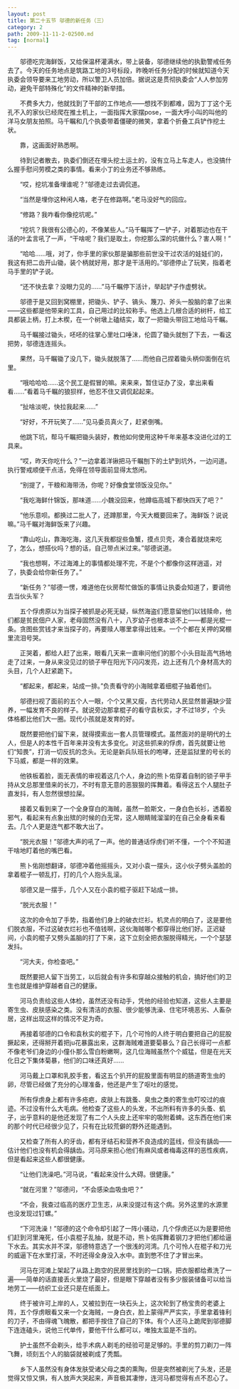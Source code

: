 ```yaml
---
layout: post
title: 第二十五节 邬德的新任务（三）
category: 2
path: 2009-11-11-2-02500.md
tag: [normal]
---
```


　　邬德吃完海鲜饭，又给保温杯灌满水，带上装备，邬德继续他的执勤警戒任务去了。今天的任务地点是筑路工地的3号标段，昨晚听任务分配的时候就知道今天执委会领导要来工地劳动，所以警卫人员加倍。据说这是贯彻执委会“人人参加劳动，避免干部特殊化”的文件精神的新举措。

　　不费多大力，他就找到了干部的工作地点——想找不到都难，因为丁丁这个无孔不入的家伙已经爬在推土机上，一面指挥大家摆pose，一面大呼小叫的叫他的洋马女朋友拍照。马千瞩和几个执委带着僵硬的微笑，拿着个折叠工兵铲作挖土状。

　　靠，这画面好熟悉啊。

　　待到记者散去，执委们倒还在埋头挖土运土的，没有立马上车走人，也没搞什么握手慰问劳模之类的事情。看来小丁的业务还不够熟练。

　　“哎，挖坑准备埋谁呢？”邬德走过去调侃道。

　　“当然是埋你这种闲人咯，老子在修路啊。”老马没好气的回应。

　　“修路？我咋看你像挖坑呢。”

　　“挖坑？我很有公德心的，不像某些人。”马千瞩挥了一铲子，对着那边也在干活的叶孟言吼了一声，“干啥呢？我们是取土，你挖那么深的坑做什么？害人啊！”

　　“哈哈……哦，对了，你手里的家伙那是骗那些前世没干过农活的娃娃们的，我这有把二齿开山锄，装个柄就好用，那才是干活用的。”邬德停止了玩笑，指着老马手里的铲子说。

　　“还不快去拿？没眼力见的……”马千瞩停下活计，举起铲子作虚劈状。

　　邬德于是又回到窝棚里，把锄头、铲子、镐头、篾刀、斧头一股脑的拿了出来——这些都是他带来的工具，自己用过的比较称手。他选上几根合适的树杆，给工具都装上柄，打上木楔，在一个树墩上磕结实，取了一把锄头带回工地给马千瞩。

　　马千瞩接过锄头，呸呸的往掌心里吐口唾沫，伦圆了锄头就刨了下去，一看这把势，邬德连连摇头。

　　果然，马千瞩锄了没几下，锄头就脱落了……而他自己捏着锄头柄仰面倒在坑里。

　　“哦哈哈哈……这个民工是假冒的嘛。来来来，暂住证办了没，拿出来看看……”看着马千瞩的狼狈样，他忍不住又调侃起起来。

　　“扯啥淡呢，快拉我起来……”

　　“好好，不开玩笑了……”见马委员真火了，赶紧倒嘴。

　　他跳下坑，帮马千瞩把锄头装好，教他如何使用这种千年来基本没进化过的工具来。

　　“哎，昨天你吃什么？”一边拿着洋锹把马千瞩刨下的土铲到坑外，一边问道。执行警戒顺便干点活，免得在领导面前显得太悠闲。

　　“别提了，干粮和海带汤，你呢？好像食堂领饭没见你。”

　　“我吃海鲜什锦饭，那味道……小魏没回来，他蹲临高城下都快四天了吧？”

　　“他乐意呗。都换过二批人了，还蹲那里，今天大概要回来了。海鲜饭？说说嘛。”马千瞩对海鲜饭来了兴趣。

　　“靠山吃山，靠海吃海，这几天我都捉些鱼蟹，摸点贝壳，凑合着就烧来吃了，怎么，想搭伙吗？想的话，自己带点米过来。”邬德说道。

　　“我也想啊，不过海滩上的事情都处理不完，不是个个都像你这样逍遥，对了，执委会给你新任务了。”

　　“新任务？”邬德一愣，难道他在伙房帮忙做饭的事情让执委会知道了，要调他去当伙头军？

　　五个俘虏原以为当探子被抓是必死无疑，纵然海盗们愿意留他们以钱赎命，他们都是贫民佃户人家，老母固然没有八十，八岁幼子也根本谈不上——都是光棍一条。贪图些赏钱才来当探子的，再要赎人哪里拿得出钱来。一个个都在关押的窝棚里流泪号哭。

　　正哭着，都给人赶了出来，眼看几天来一直审问他们的那个小头目趾高气扬地走了过来，一身从来没见过的锁子甲在阳光下闪闪发亮，边上还有几个身材高大的头目，几个人赶紧跪下。

　　“都起来，都起来，站成一排。”负责看守的小海贼拿着细棍子抽着他们。

　　邬德扫视了面前的五个人一眼，个个又黑又瘦，古代劳动人民显然普遍缺少营养，一幅发育不良的样子。就说旁边那拿棍子的看守袁秋实，才不过18岁，个头体格都比他们大一圈。现代小孩就是发育的好。

　　既然要把他们留下来，就得摸索出一套人员管理模式。虽然面对的是明代的土人，但是人的本性千百年来并没有太多变化。对这些抓来的俘虏，首先就要让他们“知畏”，打消一切反抗的念头。无论是新兵队班长的咆哮，还是监狱里的号长的下马威，都是一样的效果。

　　他铁板着脸，面无表情的审视着这几个人，身边的熊卜佑穿着自制的锁子甲手持从文总那里借来的长刀，不时有意无意的恶狠狠的挥舞着。看得这五个人腿肚子直发抖，有人忽然很想拉屎。

　　接着又看到来了一个全身穿白的海贼，虽然一脸斯文，一身白色长衫，透着股邪气，看起来有点象出殡的时候的白无常，这人眼睛贼溜溜的在自己全身看来看去。几个人更是连气都不敢大出了。

　　“脱光衣服！”邬德大声的吼了一声。他的普通话俘虏们听不懂，一个个不知道干啥地盯着他的嘴巴看。

　　熊卜佑刚想翻译，邬德冲着他摇摇头，又对小袁一摆头，这小伙子劈头盖脸的拿着棍子一顿乱打，打的几个人抱头乱滚。

　　邬德又是一摆手，几个人又在小袁的棍子驱赶下站成一排。

　　“脱光衣服！”

　　这次的命令加了手势，指着他们身上的破衣烂衫。机灵点的明白了，这是要他们脱衣服，不过这破衣烂衫也不值钱啊，这伙海贼哪个都穿得比他们好。正迟疑间，小袁的棍子又劈头盖脑的打了下来，这下立刻全把衣服脱得精光，一个个瑟瑟发抖。

　　“河大夫，你检查吧。”

　　既然要把人留下当劳工，以后就会有许多和穿越众接触的机会，搞好他们的卫生也就是维护穿越者自己的健康。

　　河马负责给这些人体检，虽然还没有动手，凭他的经验也知道，这些人主要是寄生虫、皮肤感染之类。没有清洁的衣服、很少能够洗澡、住宅环境恶劣、人畜杂居，这样出现这样的情况不足为奇。

　　再接着邬德的口令和袁秋实的棍子下，几个可怜的人终于明白要把自己的屁股撅起来，还得掰开着把ju花暴露出来，这群海贼难道要菊暴么？自己长得可一点都不像老爷们身边的小僮仆那么雪白粉嫩啊，这几位海贼虽然个个威猛，但是在光天化日之下集体菊暴，他们的口味还真好……

　　河马戴上口罩和乳胶手套，看这五个扒开的屁股里面有明显的肠道寄生虫的卵，尽管已经做了充分的心理准备，他还是产生了呕吐的感觉。

　　所有俘虏身上都有许多疮疤，皮肤上有跳蚤、臭虫之类的寄生虫叮咬过的痕迹。不过没有什么大毛病。他检查了这些人的头发，不出所料有许多的头蚤、虮子，出乎意料的是他还发现了有二个人头皮上还牢牢的吸附着蜱。这东西在他们来的那个时代已经很少见了，只有在比较荒僻的野外还能遇到。

　　又检查了所有人的牙齿，都有牙结石和营养不良造成的蓝线，但没有龋齿——估计他们也没有机会得龋齿。河马原来担心他们有麻风或者梅毒这样的恶性疾病，但是看起来这些人都很健康。

　　“让他们洗澡吧。”河马说，“看起来没什么大碍。很健康。”

　　“就在河里？”邬德问，“不会感染血吸虫吧？”

　　“不会，我查过临高的医疗卫生志，从来没提过有这个病。另外这里的水源里也没发现过钉螺。”

　　“下河洗澡！”邬德的这个命令却引起了一阵小骚动，几个俘虏还以为是要把他们赶到河里淹死，任小袁棍子乱抽，就是不动，熊卜佑挥舞着钢刀才把他们都给逼下水去。其实水并不深，邬德特意选了一个很浅的河湾。几个可怜人在棍子和刀光的威逼下在水里打滚，不时还得全身没入水中。直到憋不住了才冒出来。

　　河马在河滩上架起了从路上跑空的民房里找到的一口锅，把衣服都给煮洗了一遍——简单的话直接丢火里烧了最好，但是眼下穿越者没有多少服装储备可以给当地劳工——纺织工业还只是在纸面上。

　　终于被许可上岸的人，又被拉到在一块石头上，这次轮到了杨宝贵的老婆上阵，五个俘虏眼看又来一个女海贼，一身白衣，脸上蒙得严严实实，手里拿着锋利的刀子，不由得魂飞魄散，都把手按住了自己的下体。有个人还马上跪爬到邬德脚下连连磕头，说他三代单传，要他干什么都可以，唯独太监是不当的。

　　护士虽然不会剃头，给手术病人剃毛的经验可是足够的。手里的剪刀剃刀一阵飞舞，顷刻五个人的脑袋就被剃成了秃瓢。

　　乡下人虽然没有身体发肤受诸父母之类的熏陶，但是突然被剃光了头发，还是觉得又惊又惧，有人放声大哭起来，声音极其凄惨，连河马都觉得有点不忍心了。

